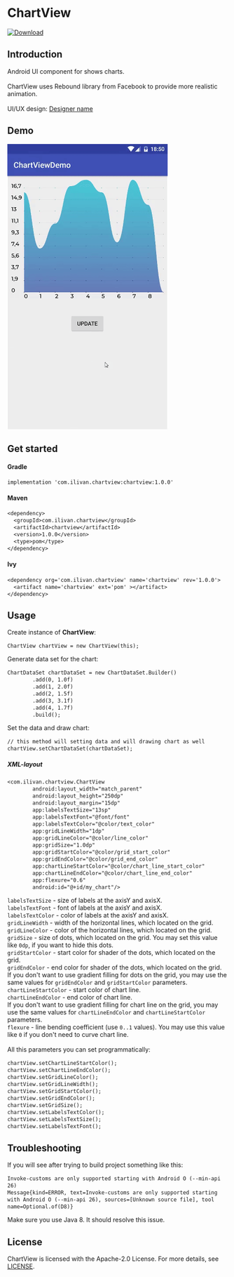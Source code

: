 # ChartView
[ ![Download](https://api.bintray.com/packages/ilyalitosh/Maven/com.ilivan.chartview/images/download.svg) ](https://bintray.com/ilyalitosh/Maven/com.ilivan.chartview/_latestVersion)

Introduction
------------
Android UI component for shows charts. <br><br>
ChartView uses Rebound library from Facebook to provide more realistic animation.<br><br>
UI/UX design: [Designer name](https://google.com)

Demo
----

![chartview1](imgres/chartview-demo.gif)

Get started
-----------

#### Gradle

```
implementation 'com.ilivan.chartview:chartview:1.0.0'
```

#### Maven

```
<dependency>
  <groupId>com.ilivan.chartview</groupId>
  <artifactId>chartview</artifactId>
  <version>1.0.0</version>
  <type>pom</type>
</dependency>
```

#### Ivy

```
<dependency org='com.ilivan.chartview' name='chartview' rev='1.0.0'>
  <artifact name='chartview' ext='pom' ></artifact>
</dependency>
```

Usage
-----

Create instance of **ChartView**:
```
ChartView chartView = new ChartView(this);
```
Generate data set for the chart:
```
ChartDataSet chartDataSet = new ChartDataSet.Builder()
        .add(0, 1.0f)
        .add(1, 2.0f)
        .add(2, 1.5f)
        .add(3, 3.1f)
        .add(4, 1.7f)
        .build();
```
Set the data and draw chart:
```
// this method will setting data and will drawing chart as well
chartView.setChartDataSet(chartDataSet);
```
##### XML-layout

```
<com.ilivan.chartview.ChartView
        android:layout_width="match_parent"
        android:layout_height="250dp"
        android:layout_margin="15dp"
        app:labelsTextSize="13sp"
        app:labelsTextFont="@font/font"
        app:labelsTextColor="@color/text_color"
        app:gridLineWidth="1dp"
        app:gridLineColor="@color/line_color"
        app:gridSize="1.0dp"
        app:gridStartColor="@color/grid_start_color"
        app:gridEndColor="@color/grid_end_color"
        app:chartLineStartColor="@color/chart_line_start_color"
        app:chartLineEndColor="@color/chart_line_end_color"
        app:flexure="0.6"
        android:id="@+id/my_chart"/>
```
`labelsTextSize` - size of labels at the axisY and axisX. <br>
`labelsTextFont` - font of labels at the axisY and axisX. <br>
`labelsTextColor` - color of labels at the axisY and axisX. <br>
`gridLineWidth` - width of the horizontal lines, which located on the grid. <br>
`gridLineColor` - color of the horizontal lines, which located on the grid. <br>
`gridSize` - size of dots, which located on the grid. You may set this value like `0dp`, if you want to hide this dots. <br>
`gridStartColor` - start color for shader of the dots, which located on the grid. <br>
`gridEndColor` - end color for shader of the dots, which located on the grid. <br>
If you don't want to use gradient filling for dots on the grid, you may use the same values for `gridEndColor` and `gridStartColor` parameters. <br>
`chartLineStartColor` - start color of chart line. <br>
`chartLineEndColor` - end color of chart line. <br>
If you don't want to use gradient filling for chart line on the grid, you may use the same values for `chartLineEndColor` and `chartLineStartColor` parameters. <br>
`flexure` - line bending coefficient (use `0..1` values). You may use this value like `0` if you don't need to curve chart line. <br><br>
All this parameters you can set programmatically:
```
chartView.setChartLineStartColor();
chartView.setChartLineEndColor();
chartView.setGridLineColor();
chartView.setGridLineWidth();
chartView.setGridStartColor();
chartView.setGridEndColor();
chartView.setGridSize();
chartView.setLabelsTextColor();
chartView.setLabelsTextSize();
chartView.setLabelsTextFont();
```

Troubleshooting
---------------

If you will see after trying to build project something like this:
```
Invoke-customs are only supported starting with Android O (--min-api 26)
Message{kind=ERROR, text=Invoke-customs are only supported starting with Android O (--min-api 26), sources=[Unknown source file], tool name=Optional.of(D8)}
``` 
Make sure you use Java 8. It should resolve this issue.

License
-------

ChartView is licensed with the Apache-2.0 License. For more details, see [LICENSE](LICENSE).



